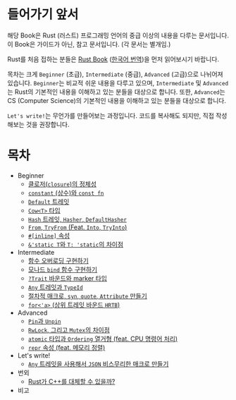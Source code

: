 # 들어가기 앞서

해당 Book은 Rust (러스트) 프로그래밍 언어의 중급 이상의 내용을 다루는 문서입니다. 이 Book은 가이드가 아닌, 참고 문서입니다. (각 문서는 별개임.)

Rust를 처음 접하는 분들은 [Rust Book](https://doc.rust-lang.org/book/) ([한국어 번역](https://rinthel.github.io/rust-lang-book-ko/))을 먼저 읽어보시기 바랍니다.

목차는 크게 `Beginner` (초급), `Intermediate` (중급), `Advanced` (고급)으로 나뉘어져 있습니다. `Beginner`는 비교적 쉬운 내용을 다루고 있으며, `Intermediate` 및 `Advanced`는 Rust의 기본적인 내용을 이해하고 있는 분들을 대상으로 합니다.
또한, `Advanced`는 CS (Computer Science)의 기본적인 내용을 이해하고 있는 분들을 대상으로 합니다.

`Let's write!`는 무언가를 만들어보는 과정입니다. 코드를 복사해도 되지만, 직접 작성해보는 것을 권장합니다.

# 목차

-   Beginner
    -   [클로저(`closure`)의 정체성](./beginner/closure.md)
    -   [`constant` (상수)와 `const fn`](./beginner/const.md)
    -   [`Default` 트레잇](./beginner/default.md)
    -   [`Cow<T>` 타입](./beginner/cow.md)
    -   [`Hash` 트레잇, `Hasher`, `DefaultHasher`](./beginner/hash.md)
    -   [`From`, `TryFrom` (Feat. `Into`, `TryInto`)](./beginner/from.md)
    -   [`#[inline]` 속성](./beginner/inline.md)
    -   [`&'static T`와 `T: 'static`의 차이점](./beginner/static.md)
-   Intermediate
    -   [함수 오버로딩 구현하기](./intermediate/overloading.md)
    -   [모나드 `bind` 함수 구현하기](./intermediate/bind.md)
    -   [`?Trait` 바운드와 marker 타입](./intermediate/marker.md)
    -   [`Any` 트레잇과 `TypeId`](./intermediate/any.md)
    -   [절차적 매크로, `syn`, `quote`, `Attribute` 만들기](./intermediate/macro.md)
    -   [`for<'a>` (상위 트레잇 바운드 `HRTB`)](./intermediate/for.md)
-   Advanced
    -   [`Pin`과 `Unpin`](./advanced/pin.md)
    -   [`RwLock`, 그리고 `Mutex`의 차이점](./advanced/rwlock.md)
    -   [`atomic` 타입과 `Ordering` 열거형 (feat. CPU 명령어 처리)](./advanced/atomic.md)
    -   [`repr` 속성 (feat. 메모리 정렬)](./advanced/repr.md)
-   Let's write!
    -   [`Any` 트레잇을 사용해서 `JSON` 비스무리한 매크로 만들기](./lets_write/json.md)
-   번외
    -   [Rust가 C++를 대체할 수 있을까?](./etc/rust_vs_cpp.md)
-   비고
